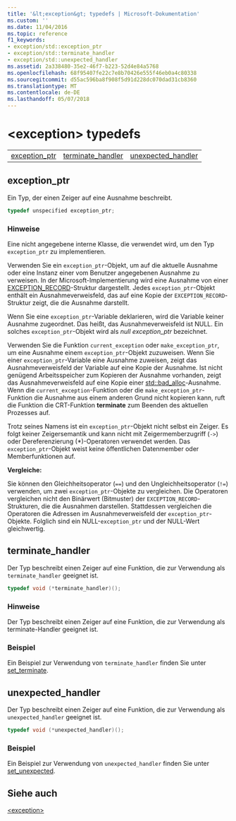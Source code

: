 ```yaml
---
title: '&lt;exception&gt; typedefs | Microsoft-Dokumentation'
ms.custom: ''
ms.date: 11/04/2016
ms.topic: reference
f1_keywords:
- exception/std::exception_ptr
- exception/std::terminate_handler
- exception/std::unexpected_handler
ms.assetid: 2a338480-35e2-46f7-b223-52d4e84a5768
ms.openlocfilehash: 68f95407fe22c7e8b70426e555f46eb0a4c80338
ms.sourcegitcommit: d55ac596ba8f908f5d91d228dc070dad31cb8360
ms.translationtype: MT
ms.contentlocale: de-DE
ms.lasthandoff: 05/07/2018
---
```

# <a name="ltexceptiongt-typedefs"></a>&lt;exception&gt; typedefs

||||
|-|-|-|
|[exception_ptr](#exception_ptr)|[terminate_handler](#terminate_handler)|[unexpected_handler](#unexpected_handler)|

## <a name="exception_ptr"></a> exception_ptr

Ein Typ, der einen Zeiger auf eine Ausnahme beschreibt.

```cpp
typedef unspecified exception_ptr;
```

### <a name="remarks"></a>Hinweise

Eine nicht angegebene interne Klasse, die verwendet wird, um den Typ `exception_ptr` zu implementieren.

Verwenden Sie ein `exception_ptr`-Objekt, um auf die aktuelle Ausnahme oder eine Instanz einer vom Benutzer angegebenen Ausnahme zu verweisen. In der Microsoft-Implementierung wird eine Ausnahme von einer [EXCEPTION_RECORD](http://msdn.microsoft.com/library/windows/desktop/aa363082)-Struktur dargestellt. Jedes `exception_ptr`-Objekt enthält ein Ausnahmeverweisfeld, das auf eine Kopie der `EXCEPTION_RECORD`-Struktur zeigt, die die Ausnahme darstellt.

Wenn Sie eine `exception_ptr`-Variable deklarieren, wird die Variable keiner Ausnahme zugeordnet. Das heißt, das Ausnahmeverweisfeld ist NULL. Ein solches `exception_ptr`-Objekt wird als *null exception_ptr* bezeichnet.

Verwenden Sie die Funktion `current_exception` oder `make_exception_ptr`, um eine Ausnahme einem `exception_ptr`-Objekt zuzuweisen. Wenn Sie einer `exception_ptr`-Variable eine Ausnahme zuweisen, zeigt das Ausnahmeverweisfeld der Variable auf eine Kopie der Ausnahme. Ist nicht genügend Arbeitsspeicher zum Kopieren der Ausnahme vorhanden, zeigt das Ausnahmeverweisfeld auf eine Kopie einer [std::bad_alloc](../standard-library/bad-alloc-class.md)-Ausnahme. Wenn die `current_exception`-Funktion oder die `make_exception_ptr`-Funktion die Ausnahme aus einem anderen Grund nicht kopieren kann, ruft die Funktion die CRT-Funktion **terminate** zum Beenden des aktuellen Prozesses auf.

Trotz seines Namens ist ein `exception_ptr`-Objekt nicht selbst ein Zeiger. Es folgt keiner Zeigersemantik und kann nicht mit Zeigermemberzugriff (`->`) oder Dereferenzierung (*)-Operatoren verwendet werden. Das `exception_ptr`-Objekt weist keine öffentlichen Datenmember oder Memberfunktionen auf.

**Vergleiche:**

Sie können den Gleichheitsoperator (`==`) und den Ungleichheitsoperator (`!=`) verwenden, um zwei `exception_ptr`-Objekte zu vergleichen. Die Operatoren vergleichen nicht den Binärwert (Bitmuster) der `EXCEPTION_RECORD`-Strukturen, die die Ausnahmen darstellen. Stattdessen vergleichen die Operatoren die Adressen im Ausnahmeverweisfeld der `exception_ptr`-Objekte. Folglich sind ein NULL-`exception_ptr` und der NULL-Wert gleichwertig.

## <a name="terminate_handler"></a> terminate_handler

Der Typ beschreibt einen Zeiger auf eine Funktion, die zur Verwendung als `terminate_handler` geeignet ist.

```cpp
typedef void (*terminate_handler)();
```

### <a name="remarks"></a>Hinweise

Der Typ beschreibt einen Zeiger auf eine Funktion, die zur Verwendung als terminate-Handler geeignet ist.

### <a name="example"></a>Beispiel

Ein Beispiel zur Verwendung von `terminate_handler` finden Sie unter [set_terminate](../standard-library/exception-functions.md#set_terminate).

## <a name="unexpected_handler"></a> unexpected_handler

Der Typ beschreibt einen Zeiger auf eine Funktion, die zur Verwendung als `unexpected_handler` geeignet ist.

```cpp
typedef void (*unexpected_handler)();
```

### <a name="example"></a>Beispiel

Ein Beispiel zur Verwendung von `unexpected_handler` finden Sie unter [set_unexpected](../standard-library/exception-functions.md#set_unexpected).

## <a name="see-also"></a>Siehe auch

[\<exception>](../standard-library/exception.md)<br/>
